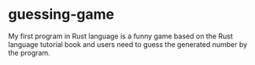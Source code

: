 # guessing-game
My first program in Rust language is a funny game based on the Rust language tutorial book and users need to guess the generated number by the program.
